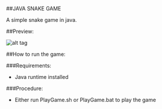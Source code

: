 ##JAVA SNAKE GAME

A simple snake game in java.

##Preview:

![alt tag](http://i62.tinypic.com/behbw3.png)

##How to run the game:

###Requirements:
* Java runtime installed

###Procedure:
* Either run PlayGame.sh or PlayGame.bat to play the game
